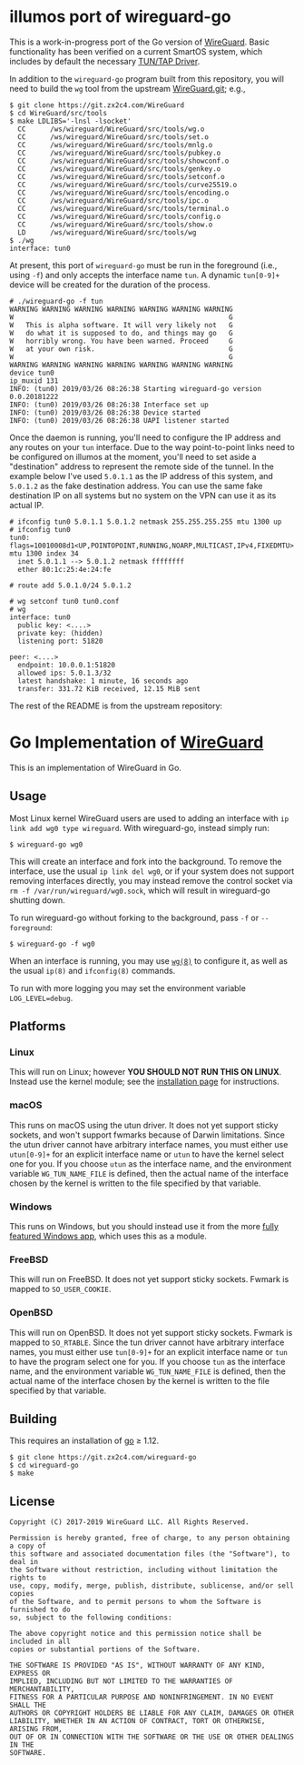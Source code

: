 # illumos port of wireguard-go

This is a work-in-progress port of the Go version of
[WireGuard](https://www.wireguard.com/).  Basic functionality has been verified
on a current SmartOS system, which includes by default the necessary [TUN/TAP
Driver](http://www.whiteboard.ne.jp/~admin2/tuntap/).

In addition to the `wireguard-go` program built from this repository, you will
need to build the `wg` tool from the upstream
[WireGuard.git](https://git.zx2c4.com/WireGuard/); e.g.,

```
$ git clone https://git.zx2c4.com/WireGuard
$ cd WireGuard/src/tools
$ make LDLIBS='-lnsl -lsocket'
  CC      /ws/wireguard/WireGuard/src/tools/wg.o
  CC      /ws/wireguard/WireGuard/src/tools/set.o
  CC      /ws/wireguard/WireGuard/src/tools/mnlg.o
  CC      /ws/wireguard/WireGuard/src/tools/pubkey.o
  CC      /ws/wireguard/WireGuard/src/tools/showconf.o
  CC      /ws/wireguard/WireGuard/src/tools/genkey.o
  CC      /ws/wireguard/WireGuard/src/tools/setconf.o
  CC      /ws/wireguard/WireGuard/src/tools/curve25519.o
  CC      /ws/wireguard/WireGuard/src/tools/encoding.o
  CC      /ws/wireguard/WireGuard/src/tools/ipc.o
  CC      /ws/wireguard/WireGuard/src/tools/terminal.o
  CC      /ws/wireguard/WireGuard/src/tools/config.o
  CC      /ws/wireguard/WireGuard/src/tools/show.o
  LD      /ws/wireguard/WireGuard/src/tools/wg
$ ./wg
interface: tun0
```

At present, this port of `wireguard-go` must be run in the foreground (i.e.,
using `-f`) and only accepts the interface name `tun`.  A dynamic `tun[0-9]+`
device will be created for the duration of the process.

```
# ./wireguard-go -f tun
WARNING WARNING WARNING WARNING WARNING WARNING WARNING
W                                                     G
W   This is alpha software. It will very likely not   G
W   do what it is supposed to do, and things may go   G
W   horribly wrong. You have been warned. Proceed     G
W   at your own risk.                                 G
W                                                     G
WARNING WARNING WARNING WARNING WARNING WARNING WARNING
device tun0
ip_muxid 131
INFO: (tun0) 2019/03/26 08:26:38 Starting wireguard-go version 0.0.20181222
INFO: (tun0) 2019/03/26 08:26:38 Interface set up
INFO: (tun0) 2019/03/26 08:26:38 Device started
INFO: (tun0) 2019/03/26 08:26:38 UAPI listener started
```

Once the daemon is running, you'll need to configure the IP address and any
routes on your `tun` interface.  Due to the way point-to-point links need to be
configured on illumos at the moment, you'll need to set aside a "destination"
address to represent the remote side of the tunnel.  In the example below I've
used `5.0.1.1` as the IP address of this system, and `5.0.1.2` as the fake
destination address.  You can use the same fake destination IP on all systems
but no system on the VPN can use it as its actual IP.

```
# ifconfig tun0 5.0.1.1 5.0.1.2 netmask 255.255.255.255 mtu 1300 up
# ifconfig tun0
tun0: flags=10010008d1<UP,POINTOPOINT,RUNNING,NOARP,MULTICAST,IPv4,FIXEDMTU> mtu 1300 index 34
  inet 5.0.1.1 --> 5.0.1.2 netmask ffffffff
  ether 80:1c:25:4e:24:fe

# route add 5.0.1.0/24 5.0.1.2

# wg setconf tun0 tun0.conf
# wg
interface: tun0
  public key: <....>
  private key: (hidden)
  listening port: 51820

peer: <....>
  endpoint: 10.0.0.1:51820
  allowed ips: 5.0.1.3/32
  latest handshake: 1 minute, 16 seconds ago
  transfer: 331.72 KiB received, 12.15 MiB sent
```

The rest of the README is from the upstream repository:

# Go Implementation of [WireGuard](https://www.wireguard.com/)

This is an implementation of WireGuard in Go.

## Usage

Most Linux kernel WireGuard users are used to adding an interface with `ip link add wg0 type wireguard`. With wireguard-go, instead simply run:

```
$ wireguard-go wg0
```

This will create an interface and fork into the background. To remove the interface, use the usual `ip link del wg0`, or if your system does not support removing interfaces directly, you may instead remove the control socket via `rm -f /var/run/wireguard/wg0.sock`, which will result in wireguard-go shutting down.

To run wireguard-go without forking to the background, pass `-f` or `--foreground`:

```
$ wireguard-go -f wg0
```

When an interface is running, you may use [`wg(8)`](https://git.zx2c4.com/WireGuard/about/src/tools/man/wg.8) to configure it, as well as the usual `ip(8)` and `ifconfig(8)` commands.

To run with more logging you may set the environment variable `LOG_LEVEL=debug`.

## Platforms

### Linux

This will run on Linux; however **YOU SHOULD NOT RUN THIS ON LINUX**. Instead use the kernel module; see the [installation page](https://www.wireguard.com/install/) for instructions.

### macOS

This runs on macOS using the utun driver. It does not yet support sticky sockets, and won't support fwmarks because of Darwin limitations. Since the utun driver cannot have arbitrary interface names, you must either use `utun[0-9]+` for an explicit interface name or `utun` to have the kernel select one for you. If you choose `utun` as the interface name, and the environment variable `WG_TUN_NAME_FILE` is defined, then the actual name of the interface chosen by the kernel is written to the file specified by that variable.

### Windows

This runs on Windows, but you should instead use it from the more [fully featured Windows app](https://git.zx2c4.com/wireguard-windows/about/), which uses this as a module.

### FreeBSD

This will run on FreeBSD. It does not yet support sticky sockets. Fwmark is mapped to `SO_USER_COOKIE`.

### OpenBSD

This will run on OpenBSD. It does not yet support sticky sockets. Fwmark is mapped to `SO_RTABLE`. Since the tun driver cannot have arbitrary interface names, you must either use `tun[0-9]+` for an explicit interface name or `tun` to have the program select one for you. If you choose `tun` as the interface name, and the environment variable `WG_TUN_NAME_FILE` is defined, then the actual name of the interface chosen by the kernel is written to the file specified by that variable.

## Building

This requires an installation of [go](https://golang.org) ≥ 1.12.

```
$ git clone https://git.zx2c4.com/wireguard-go
$ cd wireguard-go
$ make
```

## License

    Copyright (C) 2017-2019 WireGuard LLC. All Rights Reserved.
    
    Permission is hereby granted, free of charge, to any person obtaining a copy of
    this software and associated documentation files (the "Software"), to deal in
    the Software without restriction, including without limitation the rights to
    use, copy, modify, merge, publish, distribute, sublicense, and/or sell copies
    of the Software, and to permit persons to whom the Software is furnished to do
    so, subject to the following conditions:
    
    The above copyright notice and this permission notice shall be included in all
    copies or substantial portions of the Software.
    
    THE SOFTWARE IS PROVIDED "AS IS", WITHOUT WARRANTY OF ANY KIND, EXPRESS OR
    IMPLIED, INCLUDING BUT NOT LIMITED TO THE WARRANTIES OF MERCHANTABILITY,
    FITNESS FOR A PARTICULAR PURPOSE AND NONINFRINGEMENT. IN NO EVENT SHALL THE
    AUTHORS OR COPYRIGHT HOLDERS BE LIABLE FOR ANY CLAIM, DAMAGES OR OTHER
    LIABILITY, WHETHER IN AN ACTION OF CONTRACT, TORT OR OTHERWISE, ARISING FROM,
    OUT OF OR IN CONNECTION WITH THE SOFTWARE OR THE USE OR OTHER DEALINGS IN THE
    SOFTWARE.
